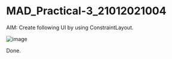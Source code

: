# MAD_Practical-3_21012021004
AIM:  Create following UI by using ConstraintLayout.

![image](https://github.com/Sajid59004/MAD_Practical-3_21012021004/assets/97504754/773beb44-b166-44b1-af6d-ff05ab13f30d)

Done.
